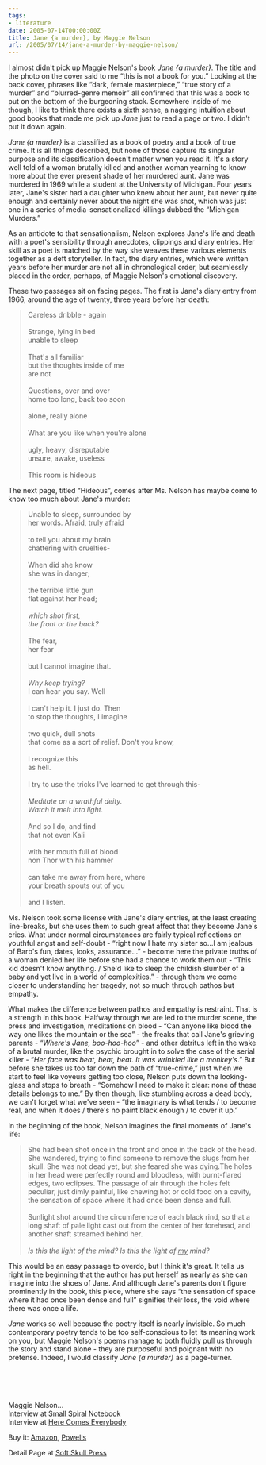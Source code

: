 ```yaml
---
tags:
- literature
date: 2005-07-14T00:00:00Z
title: Jane {a murder}, by Maggie Nelson
url: /2005/07/14/jane-a-murder-by-maggie-nelson/
---
```


<p>
I almost didn't pick up Maggie Nelson's book <em>Jane {a murder}</em>. The title and the photo on the cover said to me &#8220;this is not a book for you.&#8221; Looking at the back cover, phrases like &#8220;dark, female masterpiece,&#8221; &#8220;true story of a murder&#8221; and &#8220;blurred-genre memoir&#8221; all confirmed that this was a book to put on the bottom of the burgeoning stack. Somewhere inside of me though, I like to think there exists a sixth sense, a nagging intuition about good books that made me pick up <em>Jane</em> just to read a page or two. I didn't put it down again.
</p>
<p>
<em>Jane {a murder}</em> is a classified as a book of poetry and a book of true crime. It is all things described, but none of those capture its singular purpose and its classification doesn't matter when you read it. It's a story well told of a woman brutally killed and another woman yearning to know more about the ever present shade of her murdered aunt. Jane was murdered in 1969 while a student at the University of Michigan. Four years later, Jane's sister had a daughter who knew about her aunt, but never quite enough and certainly never about the night she was shot, which was just one in a series of media-sensationalized killings dubbed the &#8220;Michigan Murders.&#8221;
</p><p>
As an antidote to that sensationalism, Nelson explores Jane's life and death with a poet's sensibility through anecdotes, clippings and diary entries. Her skill as a poet is matched by the way she weaves these various elements together as a deft storyteller. In fact, the diary entries, which were written years before her murder are not all in chronological order, but seamlessly placed in the order, perhaps, of Maggie Nelson's emotional discovery.
</p><p>
These two passages sit on facing pages. The first is Jane's diary entry from 1966, around the age of twenty, three years before her death:
</p><blockquote>
Careless dribble - again
<br />
<br />Strange, lying in bed
<br />unable to sleep
<br />
<br />That's all familiar
<br />but the thoughts inside of me
<br />are not
<br />
<br />Questions, over and over
<br />home too long, back too soon
<br />
<br />alone, really alone
<br />
<br />What are you like when you're alone
<br />
<br />ugly, heavy, disreputable
<br />unsure, awake, useless
<br />
<br />This room is hideous
</blockquote><p>
The next page, titled &#8220;Hideous&#8221;, comes after Ms. Nelson has maybe come to know too much about Jane's murder:
</p><blockquote>
Unable to sleep, surrounded by
<br />her words. Afraid, truly afraid
<br />
<br />to tell you about my brain
<br />chattering with cruelties-
<br />
<br />When did she know
<br />she was in danger;
<br />
<br />the terrible little gun
<br />flat against her head;
<br />
<br /><em>which shot first,
<br />the front or the back?
<br /></em>
<br />The fear,
<br />her fear
<br />
<br />but I cannot imagine that.
<br />
<br /><em>Why keep trying?</em>
<br />I can hear you say. Well
<br />
<br />I can't help it. I just do. Then
<br />to stop the thoughts, I imagine
<br />
<br />two quick, dull shots
<br />that come as a sort of relief. Don't you know,
<br />
<br />I recognize this
<br />as hell.
<br />
<br />I try to use the tricks I've learned to get through this-
<br />
<br /><em>Meditate on a wrathful deity.
<br />Watch it melt into light.
<br /></em>
<br />And so I do, and find
<br />that not even Kali
<br />
<br />with her mouth full of blood
<br />non Thor with his hammer
<br />
<br />can take me away from here, where
<br />your breath spouts out of you
<br />
<br />and I listen.
</blockquote><p>
Ms. Nelson took some license with Jane's diary entries, at the least creating line-breaks, but she uses them to such great affect that they become Jane's cries. What under normal circumstances are fairly typical reflections on youthful angst and self-doubt - &#8220;right now I hate my sister so...I am jealous of Barb's fun, dates, looks, assurance...&#8221; - become here the private truths of a woman denied her life before she had a chance to work them out - &#8220;This kid doesn't know anything. / She'd like to sleep the childish slumber of a baby and yet live in a world of complexities.&#8221; -  through them we come closer to understanding her tragedy, not so much through pathos but empathy.
</p><p>
What makes the difference between pathos and empathy is restraint. That is a strength in this book. Halfway through we are led to the murder scene, the press and investigation, meditations on blood -  &#8220;Can anyone like blood the way one likes the mountain or the sea&#8221; - the freaks that call Jane's grieving parents - &#8220;<em>Where's Jane, boo-hoo-hoo</em>&#8221; - and other detritus left in the wake of a brutal murder, like the psychic brought in to solve the case of the serial killer - &#8220;<em>Her face was beat, beat, beat. It was wrinkled like a monkey's</em>.&#8221; But before she takes us too far down the path of &#8220;true-crime,&#8221; just when we start to feel like voyeurs getting too close, Nelson puts down the looking-glass and stops to breath - &#8220;Somehow I need to make it clear: none of these details belongs to me.&#8221; By then though, like stumbling across a dead body, we can't forget what we've seen - &#8220;the imaginary is what tends / to become real, and when it does / there's no paint black enough / to cover it up.&#8221;
</p><p>
In the beginning of the book, Nelson imagines the final moments of Jane's life:
</p><blockquote>
She had been shot once in the front and once in the back of the head. She wandered, trying to find someone to remove the slugs from her skull. She was not dead yet, but she feared she was dying.The holes in her head were perfectly round and bloodless, with burnt-flared edges, two eclipses. The passage of air through the holes felt peculiar, just dimly painful, like chewing hot or cold food on a cavity, the sensation of space where it had once been dense and full.
<br />
<br />Sunlight shot around the circumference of each black rind, so that a long shaft of pale light cast out from the center of her forehead, and another shaft streamed behind her.
<br />
<br /><em>Is this the light of the mind? Is this the light of </em><span style="text-decoration:underline"><em>my</em></span><em> mind?</em>
</blockquote><p>
This would be an easy passage to overdo, but I think it's great. It tells us right in the beginning that the author has put herself as nearly as she can imagine into the shoes of Jane. And although Jane's parents don't figure prominently in the book, this piece, where she says &#8220;the sensation of space where it had once been dense and full&#8221; signifies their loss, the void where there was once a life.
</p><p>
<em>Jane</em> works so well because the poetry itself is nearly invisible. So much contemporary poetry tends to be too self-conscious to let its meaning work on you, but Maggie Nelson's poems manage to both fluidly pull us through the story and stand alone  - they are purposeful and poignant with no pretense. Indeed, I would classify <em>Jane {a murder}</em> as a page-turner.
</p><br /><br /><br /><p>
Maggie Nelson...
<br />Interview at <a href="http://www.smallspiralnotebook.com/summer05/maggienelsoninterview.shtml">Small Spiral Notebook</a>
<br />Interview at <a href="http://herecomeseverybody.blogspot.com/2005/02/maggie-nelson-is-author-of-poetry.html">Here Comes Everybody</a>
</p><p>
Buy it: <a href="http://www.amazon.com/exec/obidos/redirect?tag=bookenompolic-20%26link_code=xm2%26camp=2025%26creative=165953%26path=http://www.amazon.com/gp/redirect.html%253fASIN=1932360719%2526tag=bookenompolic-20%2526lcode=xm2%2526cID=2025%2526ccmID=165953%2526location=/o/ASIN/1932360719%25253FSubscriptionId=02ZH6J1W0649DTNS6002" id="2025%2526ccmID=165953%2526location=/o/ASIN/1932360719%25253FSubscriptionId=02ZH6J1W0649DTNS6002">Amazon</a>, <a href="http://www.powells.com/biblio/1-1932360719-0">Powells</a>
</p><p>
Detail Page at <a href="http://www.softskull.com/detailedbook.php?isbn=1-932360-71-9">Soft Skull Press</a>
</p>

